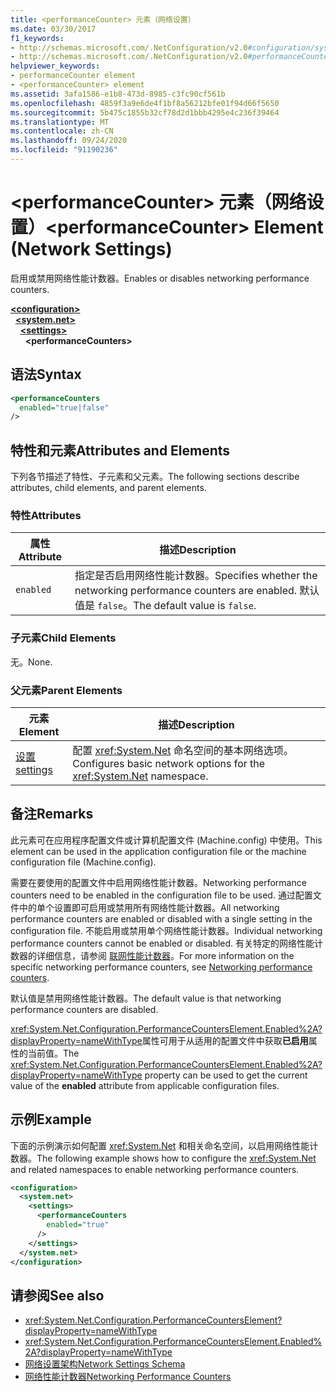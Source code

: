 ```yaml
---
title: <performanceCounter> 元素（网络设置）
ms.date: 03/30/2017
f1_keywords:
- http://schemas.microsoft.com/.NetConfiguration/v2.0#configuration/system.net/settings/performanceCounters
- http://schemas.microsoft.com/.NetConfiguration/v2.0#performanceCounters
helpviewer_keywords:
- performanceCounter element
- <performanceCounter> element
ms.assetid: 3afa1586-e1b8-473d-8985-c3fc90cf561b
ms.openlocfilehash: 4859f3a9e6de4f1bf8a56212bfe01f94d66f5650
ms.sourcegitcommit: 5b475c1855b32cf78d2d1bbb4295e4c236f39464
ms.translationtype: MT
ms.contentlocale: zh-CN
ms.lasthandoff: 09/24/2020
ms.locfileid: "91190236"
---
```

# <a name="performancecounter-element-network-settings"></a><span data-ttu-id="a3eec-102">\<performanceCounter> 元素（网络设置）</span><span class="sxs-lookup"><span data-stu-id="a3eec-102">\<performanceCounter> Element (Network Settings)</span></span>

<span data-ttu-id="a3eec-103">启用或禁用网络性能计数器。</span><span class="sxs-lookup"><span data-stu-id="a3eec-103">Enables or disables networking performance counters.</span></span>  

[**\<configuration>**](../configuration-element.md)\
&nbsp;&nbsp;[**\<system.net>**](system-net-element-network-settings.md)\
&nbsp;&nbsp;&nbsp;&nbsp;[**\<settings>**](settings-element-network-settings.md)\
&nbsp;&nbsp;&nbsp;&nbsp;&nbsp;&nbsp;**\<performanceCounters>**

## <a name="syntax"></a><span data-ttu-id="a3eec-104">语法</span><span class="sxs-lookup"><span data-stu-id="a3eec-104">Syntax</span></span>  
  
```xml  
<performanceCounters  
  enabled="true|false"  
/>  
```  
  
## <a name="attributes-and-elements"></a><span data-ttu-id="a3eec-105">特性和元素</span><span class="sxs-lookup"><span data-stu-id="a3eec-105">Attributes and Elements</span></span>  

 <span data-ttu-id="a3eec-106">下列各节描述了特性、子元素和父元素。</span><span class="sxs-lookup"><span data-stu-id="a3eec-106">The following sections describe attributes, child elements, and parent elements.</span></span>  
  
### <a name="attributes"></a><span data-ttu-id="a3eec-107">特性</span><span class="sxs-lookup"><span data-stu-id="a3eec-107">Attributes</span></span>  
  
|<span data-ttu-id="a3eec-108">属性</span><span class="sxs-lookup"><span data-stu-id="a3eec-108">Attribute</span></span>|<span data-ttu-id="a3eec-109">描述</span><span class="sxs-lookup"><span data-stu-id="a3eec-109">Description</span></span>|  
|---------------|-----------------|  
|`enabled`|<span data-ttu-id="a3eec-110">指定是否启用网络性能计数器。</span><span class="sxs-lookup"><span data-stu-id="a3eec-110">Specifies whether the networking performance counters are enabled.</span></span> <span data-ttu-id="a3eec-111">默认值是 `false`。</span><span class="sxs-lookup"><span data-stu-id="a3eec-111">The default value is `false`.</span></span>|  
  
### <a name="child-elements"></a><span data-ttu-id="a3eec-112">子元素</span><span class="sxs-lookup"><span data-stu-id="a3eec-112">Child Elements</span></span>  

 <span data-ttu-id="a3eec-113">无。</span><span class="sxs-lookup"><span data-stu-id="a3eec-113">None.</span></span>  
  
### <a name="parent-elements"></a><span data-ttu-id="a3eec-114">父元素</span><span class="sxs-lookup"><span data-stu-id="a3eec-114">Parent Elements</span></span>  
  
|<span data-ttu-id="a3eec-115">元素</span><span class="sxs-lookup"><span data-stu-id="a3eec-115">Element</span></span>|<span data-ttu-id="a3eec-116">描述</span><span class="sxs-lookup"><span data-stu-id="a3eec-116">Description</span></span>|  
|-------------|-----------------|  
|[<span data-ttu-id="a3eec-117">设置</span><span class="sxs-lookup"><span data-stu-id="a3eec-117">settings</span></span>](settings-element-network-settings.md)|<span data-ttu-id="a3eec-118">配置 <xref:System.Net> 命名空间的基本网络选项。</span><span class="sxs-lookup"><span data-stu-id="a3eec-118">Configures basic network options for the <xref:System.Net> namespace.</span></span>|  
  
## <a name="remarks"></a><span data-ttu-id="a3eec-119">备注</span><span class="sxs-lookup"><span data-stu-id="a3eec-119">Remarks</span></span>  

 <span data-ttu-id="a3eec-120">此元素可在应用程序配置文件或计算机配置文件 (Machine.config) 中使用。</span><span class="sxs-lookup"><span data-stu-id="a3eec-120">This element can be used in the application configuration file or the machine configuration file (Machine.config).</span></span>  
  
 <span data-ttu-id="a3eec-121">需要在要使用的配置文件中启用网络性能计数器。</span><span class="sxs-lookup"><span data-stu-id="a3eec-121">Networking performance counters need to be enabled in the configuration file to be used.</span></span> <span data-ttu-id="a3eec-122">通过配置文件中的单个设置即可启用或禁用所有网络性能计数器。</span><span class="sxs-lookup"><span data-stu-id="a3eec-122">All networking performance counters are enabled or disabled with a single setting in the configuration file.</span></span> <span data-ttu-id="a3eec-123">不能启用或禁用单个网络性能计数器。</span><span class="sxs-lookup"><span data-stu-id="a3eec-123">Individual networking performance counters cannot be enabled or disabled.</span></span> <span data-ttu-id="a3eec-124">有关特定的网络性能计数器的详细信息，请参阅 [联网性能计数器](../../../debug-trace-profile/performance-counters.md#networking-performance-counters)。</span><span class="sxs-lookup"><span data-stu-id="a3eec-124">For more information on the specific networking performance counters, see [Networking performance counters](../../../debug-trace-profile/performance-counters.md#networking-performance-counters).</span></span>  
  
 <span data-ttu-id="a3eec-125">默认值是禁用网络性能计数器。</span><span class="sxs-lookup"><span data-stu-id="a3eec-125">The default value is that networking performance counters are disabled.</span></span>  
  
 <span data-ttu-id="a3eec-126"><xref:System.Net.Configuration.PerformanceCountersElement.Enabled%2A?displayProperty=nameWithType>属性可用于从适用的配置文件中获取**已启用**属性的当前值。</span><span class="sxs-lookup"><span data-stu-id="a3eec-126">The <xref:System.Net.Configuration.PerformanceCountersElement.Enabled%2A?displayProperty=nameWithType> property can be used to get the current value of the **enabled** attribute from applicable configuration files.</span></span>  
  
## <a name="example"></a><span data-ttu-id="a3eec-127">示例</span><span class="sxs-lookup"><span data-stu-id="a3eec-127">Example</span></span>  

 <span data-ttu-id="a3eec-128">下面的示例演示如何配置 <xref:System.Net> 和相关命名空间，以启用网络性能计数器。</span><span class="sxs-lookup"><span data-stu-id="a3eec-128">The following example shows how to configure the <xref:System.Net> and related namespaces to enable networking performance counters.</span></span>  
  
```xml  
<configuration>  
  <system.net>  
    <settings>  
      <performanceCounters  
        enabled="true"  
      />  
    </settings>  
  </system.net>  
</configuration>  
```  
  
## <a name="see-also"></a><span data-ttu-id="a3eec-129">请参阅</span><span class="sxs-lookup"><span data-stu-id="a3eec-129">See also</span></span>

- <xref:System.Net.Configuration.PerformanceCountersElement?displayProperty=nameWithType>
- <xref:System.Net.Configuration.PerformanceCountersElement.Enabled%2A?displayProperty=nameWithType>
- [<span data-ttu-id="a3eec-130">网络设置架构</span><span class="sxs-lookup"><span data-stu-id="a3eec-130">Network Settings Schema</span></span>](index.md)
- [<span data-ttu-id="a3eec-131">网络性能计数器</span><span class="sxs-lookup"><span data-stu-id="a3eec-131">Networking Performance Counters</span></span>](../../../debug-trace-profile/performance-counters.md#networking-performance-counters)
